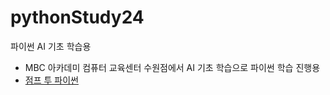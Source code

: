 # pythonStudy24
파이썬 AI 기초 학습용
* MBC 아카데미 컴퓨터 교육센터 수원점에서 AI 기초 학습으로 파이썬 학습 진행용
* [점프 투 파이썬](https://wikidocs.net/book/1)
